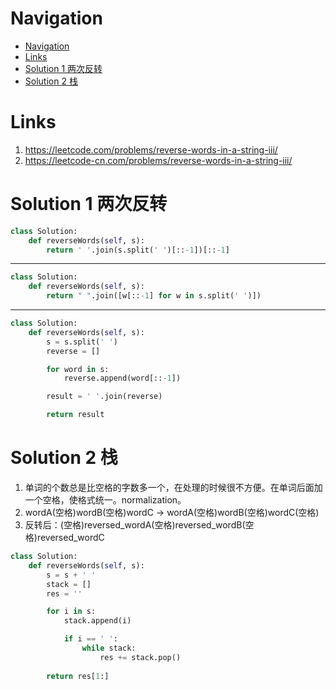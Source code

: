 # Navigation
- [Navigation](#navigation)
- [Links](#links)
- [Solution 1 两次反转](#solution-1-%e4%b8%a4%e6%ac%a1%e5%8f%8d%e8%bd%ac)
- [Solution 2 栈](#solution-2-%e6%a0%88)

# Links
1. https://leetcode.com/problems/reverse-words-in-a-string-iii/
2. https://leetcode-cn.com/problems/reverse-words-in-a-string-iii/


# Solution 1 两次反转
```python
class Solution:
    def reverseWords(self, s):
        return ' '.join(s.split(' ')[::-1])[::-1]
```
---
```python
class Solution:
    def reverseWords(self, s):
        return " ".join([w[::-1] for w in s.split(' ')])
```
---
```python
class Solution:
    def reverseWords(self, s):
        s = s.split(' ')
        reverse = []

        for word in s:
            reverse.append(word[::-1])

        result = ' '.join(reverse)

        return result
```

# Solution 2 栈
1. 单词的个数总是比空格的字数多一个，在处理的时候很不方便。在单词后面加一个空格，使格式统一。normalization。
2. wordA(空格)wordB(空格)wordC -> wordA(空格)wordB(空格)wordC(空格)
3. 反转后：(空格)reversed_wordA(空格)reversed_wordB(空格)reversed_wordC
```python
class Solution:
    def reverseWords(self, s):
        s = s + ' '
        stack = []
        res = ''

        for i in s:
            stack.append(i)

            if i == ' ':
                while stack:
                    res += stack.pop()
        
        return res[1:]
```